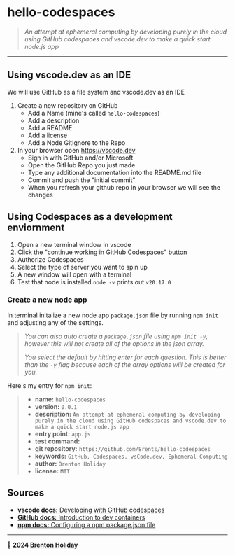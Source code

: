 # hello-codespaces

> *An attempt at ephemeral computing by developing purely in the cloud using GitHub codespaces and vscode.dev to make a quick start node.js app*

---

## Using vscode.dev as an IDE

We will use GitHub as a file system and vscode.dev as an IDE

1. Create a new repository on GitHub
    - Add a Name (mine's called `hello-codespaces`)
    - Add a description
    - Add a README
    - Add a license
    - Add a Node GitIgnore to the Repo
2. In your browser open <https://vscode.dev>
    - Sign in with GitHub and/or Microsoft
    - Open the GitHub Repo you just made
    - Type any additional documentation into the README.md file
    - Commit and push the "initial commit"
    - When you refresh your github repo in your browser we will see the changes

## Using Codespaces as a development enviornment

1. Open a new terminal window in vscode
2. Click the "continue working in GitHub Codespaces" button
3. Authorize Codespaces
4. Select the type of server you want to spin up
5. A new window will open with a terminal
6. Test that node is installed `node -v` prints out `v20.17.0`

### Create a new node app

In terminal initalize a new node app `package.json` file  by running `npm init` and adjusting any of the settings.

> *You can also auto create a `package.json` file using `npm init -y`, however this will not create all of the options in the json array.*
>
> *You select the default by hitting enter for each question. *This is better than the `-y` flag because each of the array options will be created for you.**

Here's my entry for `npm init`:

> - **name:** `hello-codespaces`
> - **version:** `0.0.1`
> - **description:** `An attempt at ephemeral computing by developing purely in the cloud using GitHub codespaces and vscode.dev to make a quick start node.js app`
> - **entry point:** `app.js`
> - **test command:**
> - **git repository:** `https://github.com/8rents/hello-codespaces`
> - **keywords:** `GitHub, Codespaces, vsCode.dev, Ephemeral Computing`
> - **author:** `Brenton Holiday`
> - **license:** `MIT`

## Sources

- [**vscode docs:** Developing with GitHub codespaces](https://code.visualstudio.com/docs/remote/codespaces)
- [**GitHub docs:** Introduction to dev containers](https://docs.github.com/en/codespaces/setting-up-your-project-for-codespaces/adding-a-dev-container-configuration/introduction-to-dev-containers)
- [**npm docs:** Configuring a npm package.json file](https://docs.npmjs.com/cli/v10/configuring-npm/package-json)

---

**🤍 2024 [Brenton Holiday](https://8rents.github.io)**
